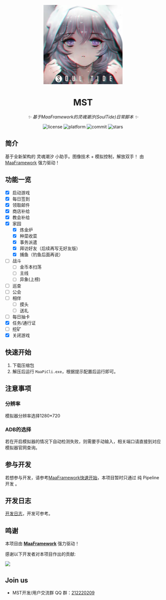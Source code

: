 <!-- markdownlint-disable MD033 MD041 -->
<p align="center">
  <img alt="LOGO" src="https://raw.githubusercontent.com/Windsland52/MST/refs/heads/dev/assets/resource/base/image/Logo/logo.jpg" width="256" height="256" />
</p>

<div align="center">

# MST

<!-- prettier-ignore-start -->
<!-- markdownlint-disable-next-line MD036 -->
_✨ 基于MaaFramework的灵魂潮汐(SoulTide)日常脚本 ✨_
<!-- prettier-ignore-end -->

</div>

<p align="center">
  <img alt="license" src="https://img.shields.io/github/license/Windsland52/MST">
  <img alt="platform" src="https://img.shields.io/badge/platform-Windows-blueviolet">
  <img alt="commit" src="https://img.shields.io/github/commit-activity/m/Windsland52/MST?color=%23ff69b4">
  <img alt="stars" src="https://img.shields.io/github/stars/Windsland52/MST?style=social">
</p>

## 简介

基于全新架构的 灵魂潮汐 小助手。图像技术 + 模拟控制，解放双手！
由 [MaaFramework](https://github.com/MaaXYZ/MaaFramework) 强力驱动！

## 功能一览

- [x] 启动游戏
- [x] 每日签到
- [x] 领取邮件
- [x] 商店补给
- [x] 教会补给
- [x] 家园
  - [x] 炼金炉
  - [x] 种菜收菜
  - [x] 事务派遣
  - [x] 拜访好友（后续再写无好友版）
  - [x] 捕鱼（钓鱼后面再说）
- [ ] 战斗
  - [ ] 金币本扫荡
  - [ ] 主线
  - [ ] 异象(上榜)
- [ ] 巡查
- [ ] 公会
- [ ] 相伴
  - [ ] 摸头
  - [ ] 送礼
- [ ] 每日抽卡
- [x] 任务/通行证
- [ ] 挖矿
- [x] 关闭游戏

## 快速开始

1. 下载压缩包
2. 解压后运行 `MaaPiCli.exe`，根据提示配置后运行即可。

## 注意事项

### 分辨率

模拟器分辨率选择1280*720

### ADB的选择

若在开启模拟器的情况下自动检测失败，则需要手动输入，相关端口请直接到对应模拟器官网查询。


## 参与开发

若想参与开发，请参考[MaaFramework快速开始](https://github.com/MaaXYZ/MaaFramework/blob/main/docs/zh_cn/1.1-%E5%BF%AB%E9%80%9F%E5%BC%80%E5%A7%8B.md)，本项目暂时只通过 纯 Pipeline 开发 。

## 开发日志

[开发日志](https://windsland52.github.io/)，开发可参考。

## 鸣谢

本项目由 **[MaaFramework](https://github.com/MaaXYZ/MaaFramework)** 强力驱动！

感谢以下开发者对本项目作出的贡献:

<a href="https://github.com/Windsland52/MST/graphs/contributors">
  <img src="https://contrib.rocks/image?repo=Windsland52/MST&max=1000" />
</a>

## Join us

- MST开发/用户交流群 QQ 群：[212220209](http://qm.qq.com/cgi-bin/qm/qr?_wv=1027&k=zybZ5ST3IHx8_l8pajwFd9OxpNQzXjdy&authKey=C5qMnDOvB4mVKNNC%2By45eKc%2BLnETkm4XFQmmdrmWzu9qemKW4lurHbf4h4h8%2F0bA&noverify=0&group_code=212220209)